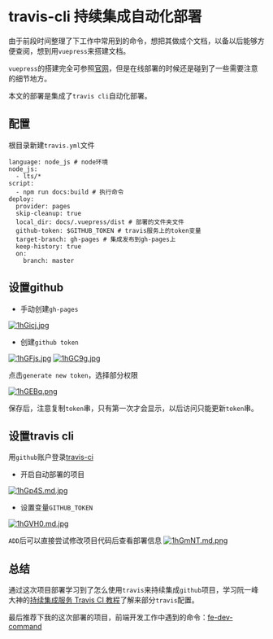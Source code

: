 # travis-cli 持续集成自动化部署

由于前段时间整理了下工作中常用到的命令，想把其做成个文档，以备以后能够方便查阅，想到用`vuepress`来搭建文档。

`vuepress`的搭建完全可参照[官网](https://vuepress.vuejs.org/zh/)，但是在线部署的时候还是碰到了一些需要注意的细节地方。

本文的部署是集成了`travis cli`自动化部署。

## 配置

根目录新建`travis.yml`文件

```
language: node_js # node环境
node_js:
  - lts/*
script:
  - npm run docs:build # 执行命令
deploy:
  provider: pages
  skip-cleanup: true
  local_dir: docs/.vuepress/dist # 部署的文件夹文件
  github-token: $GITHUB_TOKEN # travis服务上的token变量
  target-branch: gh-pages # 集成发布到gh-pages上
  keep-history: true
  on:
    branch: master
```

## 设置github

* 手动创建`gh-pages`

[![1hGicj.jpg](https://s2.ax1x.com/2020/02/09/1hGicj.jpg)](https://imgchr.com/i/1hGicj)

* 创建`github token`


[![1hGFjs.jpg](https://s2.ax1x.com/2020/02/09/1hGFjs.jpg)](https://imgchr.com/i/1hGFjs)
[![1hGC9g.jpg](https://s2.ax1x.com/2020/02/09/1hGC9g.jpg)](https://imgchr.com/i/1hGC9g)

点击`generate new token`，选择部分权限


[![1hGEBq.png](https://s2.ax1x.com/2020/02/09/1hGEBq.png)](https://imgchr.com/i/1hGEBq)

保存后，注意复制`token`串，只有第一次才会显示，以后访问只能更新`token`串。

## 设置travis cli

用`github`账户登录[travis-ci](https://travis-ci.org/)

* 开启自动部署的项目


[![1hGp4S.md.jpg](https://s2.ax1x.com/2020/02/09/1hGp4S.md.jpg)](https://imgchr.com/i/1hGp4S)

* 设置变量`GITHUB_TOKEN`


[![1hGVH0.md.jpg](https://s2.ax1x.com/2020/02/09/1hGVH0.md.jpg)](https://imgchr.com/i/1hGVH0)

`ADD`后可以直接尝试修改项目代码后查看部署信息
[![1hGmNT.md.png](https://s2.ax1x.com/2020/02/09/1hGmNT.md.png)](https://imgchr.com/i/1hGmNT)

## 总结

通过这次项目部署学习到了怎么使用`travis`来持续集成`github`项目，学习阮一峰大神的[持续集成服务 Travis CI 教程](http://www.ruanyifeng.com/blog/2017/12/travis_ci_tutorial.html)了解来部分`travis`配置。

最后推荐下我的这次部署的项目，前端开发工作中遇到的命令：[fe-dev-command](https://github.com/imondo/fe-dev-command)